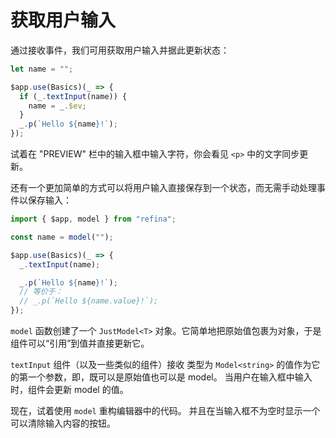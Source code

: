 # 获取用户输入

通过接收事件，我们可用获取用户输入并据此更新状态：

```ts
let name = "";

$app.use(Basics)(_ => {
  if (_.textInput(name)) {
    name = _.$ev;
  }
  _.p(`Hello ${name}!`);
});
```

试着在 "PREVIEW" 栏中的输入框中输入字符，你会看见 `<p>` 中的文字同步更新。

还有一个更加简单的方式可以将用户输入直接保存到一个状态，而无需手动处理事件以保存输入：

```ts
import { $app, model } from "refina";

const name = model("");

$app.use(Basics)(_ => {
  _.textInput(name);

  _.p(`Hello ${name}!`);
  // 等价于：
  // _.p(`Hello ${name.value}!`);
});
```

`model` 函数创建了一个 `JustModel<T>` 对象。它简单地把原始值包裹为对象，于是组件可以“引用”到值并直接更新它。

`textInput` 组件（以及一些类似的组件）接收 类型为 `Model<string>` 的值作为它的第一个参数，即，既可以是原始值也可以是 model。 当用户在输入框中输入时，组件会更新 model 的值。

现在，试着使用 `model` 重构编辑器中的代码。 并且在当输入框不为空时显示一个可以清除输入内容的按钮。
